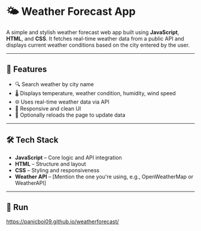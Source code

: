 # 🌤️ Weather Forecast App

A simple and stylish weather forecast web app built using **JavaScript**, **HTML**, and **CSS**. It fetches real-time weather data from a public API and displays current weather conditions based on the city entered by the user.

---

## 🚀 Features

- 🔍 Search weather by city name
- 🌡️ Displays temperature, weather condition, humidity, wind speed
- 🌐 Uses real-time weather data via API
- 📱 Responsive and clean UI
- 🔁 Optionally reloads the page to update data

---

## 🛠️ Tech Stack

- **JavaScript** – Core logic and API integration
- **HTML** – Structure and layout
- **CSS** – Styling and responsiveness
- **Weather API** – [Mention the one you're using, e.g., OpenWeatherMap or WeatherAPI]

---

## 🔧 Run
https://panicboi09.github.io/weatherforecast/

